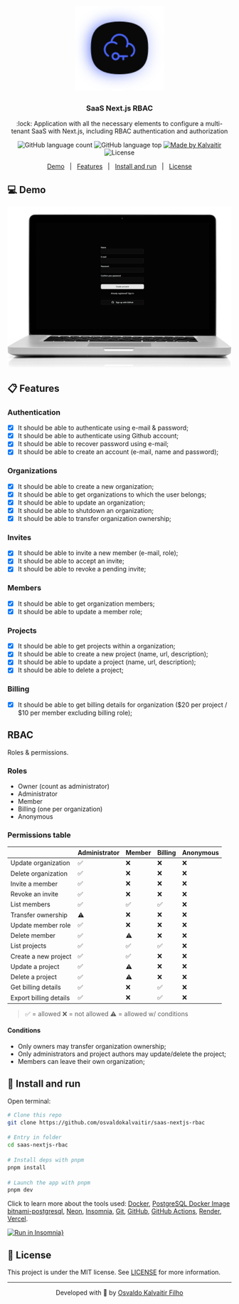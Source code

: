 <h1 align="center">
    <img src="/.github/assets/logo.svg"
    width="200px"
    alt="Logo" />
</h1>

<h3 align="center">
  SaaS Next.js RBAC
</h3>

<p align="center">
  :lock: Application with all the necessary elements to configure a multi-tenant SaaS with Next.js, including RBAC authentication and authorization
</p>
    
<p align="center">
  <img alt="GitHub language count" src="https://img.shields.io/github/languages/count/osvaldokalvaitir/saas-nextjs-rbac.svg?color=00A83A">

  <img alt="GitHub language top" src="https://img.shields.io/github/languages/top/osvaldokalvaitir/saas-nextjs-rbac.svg?color=00A83A">

  <a href="https://kalvaitir.com/">
    <img alt="Made by Kalvaitir" src="https://img.shields.io/badge/made%20by-Kalvaitir-00A83A">
  </a>

  <img alt="License" src="https://img.shields.io/badge/license-MIT-00A83A">
</p>

<p align="center">
  <a href="#computer-demo">Demo</a>&nbsp;&nbsp;&nbsp;|&nbsp;&nbsp;&nbsp;<a href="#clipboard-features">Features</a>&nbsp;&nbsp;&nbsp;|&nbsp;&nbsp;&nbsp;<a href="#wrench-install-and-run">Install and run</a>&nbsp;&nbsp;&nbsp;|&nbsp;&nbsp;&nbsp;<a href="#memo-license">License</a>
</p>

## :computer: Demo

<p align="center">
  <img src="/.github/assets/demo.gif" alt="Demo" />
</p>

## :clipboard: Features

### Authentication

- [x] It should be able to authenticate using e-mail & password;
- [x] It should be able to authenticate using Github account;
- [x] It should be able to recover password using e-mail;
- [x] It should be able to create an account (e-mail, name and password);

### Organizations

- [x] It should be able to create a new organization;
- [x] It should be able to get organizations to which the user belongs;
- [x] It should be able to update an organization;
- [x] It should be able to shutdown an organization;
- [x] It should be able to transfer organization ownership;

### Invites

- [x] It should be able to invite a new member (e-mail, role);
- [x] It should be able to accept an invite;
- [x] It should be able to revoke a pending invite;

### Members

- [x] It should be able to get organization members;
- [x] It should be able to update a member role;

### Projects

- [x] It should be able to get projects within a organization;
- [x] It should be able to create a new project (name, url, description);
- [x] It should be able to update a project (name, url, description);
- [x] It should be able to delete a project;

### Billing

- [x] It should be able to get billing details for organization ($20 per project / $10 per member excluding billing role);

## RBAC

Roles & permissions.

### Roles

- Owner (count as administrator)
- Administrator
- Member
- Billing (one per organization)
- Anonymous

### Permissions table

|                          | Administrator | Member | Billing | Anonymous |
| ------------------------ | ------------- | ------ | ------- | --------- |
| Update organization      | ✅            | ❌     | ❌     | ❌        |
| Delete organization      | ✅            | ❌     | ❌     | ❌        |
| Invite a member          | ✅            | ❌     | ❌     | ❌        |
| Revoke an invite         | ✅            | ❌     | ❌     | ❌        |
| List members             | ✅            | ✅     | ✅     | ❌        |
| Transfer ownership       | ⚠️            | ❌     | ❌     | ❌        |
| Update member role       | ✅            | ❌     | ❌     | ❌        |
| Delete member            | ✅            | ⚠️     | ❌     | ❌        |
| List projects            | ✅            | ✅     | ✅     | ❌        |
| Create a new project     | ✅            | ✅     | ❌     | ❌        |
| Update a project         | ✅            | ⚠️     | ❌     | ❌        |
| Delete a project         | ✅            | ⚠️     | ❌     | ❌        |
| Get billing details      | ✅            | ❌     | ✅     | ❌        |
| Export billing details   | ✅            | ❌     | ✅     | ❌        |

> ✅ = allowed
> ❌ = not allowed
> ⚠️ = allowed w/ conditions

#### Conditions

- Only owners may transfer organization ownership;
- Only administrators and project authors may update/delete the project;
- Members can leave their own organization;

## :wrench: Install and run

Open terminal:

```sh
# Clone this repo
git clone https://github.com/osvaldokalvaitir/saas-nextjs-rbac

# Entry in folder
cd saas-nextjs-rbac

# Install deps with pnpm
pnpm install

# Launch the app with pnpm
pnpm dev
```

Click to learn more about the tools used:  [Docker](https://github.com/osvaldokalvaitir/awesome/blob/main/src/containers/docker.md), [PostgreSQL Docker Image bitnami-postgresql](https://github.com/osvaldokalvaitir/awesome/blob/main/src/containers/docker/images/bitnami-postgresql.md), [Neon](https://github.com/osvaldokalvaitir/awesome/blob/main/src/sgdbs/postgresql/neon.md), [Insomnia](https://github.com/osvaldokalvaitir/awesome/blob/main/src/api-clients/insomnia.md), [Git](https://github.com/osvaldokalvaitir/awesome/blob/main/src/version-controls/git.md), [GitHub](https://github.com/osvaldokalvaitir/awesome/blob/main/src/version-controls/git/tools/github.md), [GitHub Actions](https://github.com/osvaldokalvaitir/awesome/blob/main/src/ci-cd/github-actions.md), [Render](https://github.com/osvaldokalvaitir/awesome/blob/main/src/ci-cd/render.md), [Vercel](https://github.com/osvaldokalvaitir/awesome/blob/main/src/paas/vercel.md).

[![Run in Insomnia}](https://insomnia.rest/images/run.svg)](https://insomnia.rest/run/?label=SaaS%20Next.js%20RBAC%20API&uri=https%3A%2F%2Fgithub.com%2Fosvaldokalvaitir%2Fsaas-nextjs-rbac%2Fblob%2Fmain%2FInsomnia.json)

## :memo: License

This project is under the MIT license. See [LICENSE](/LICENSE) for more information.

---

<p align="center">
Developed with 💚 by <a href="https://www.linkedin.com/in/osvaldokalvaitir">Osvaldo Kalvaitir Filho</a>
</p>
